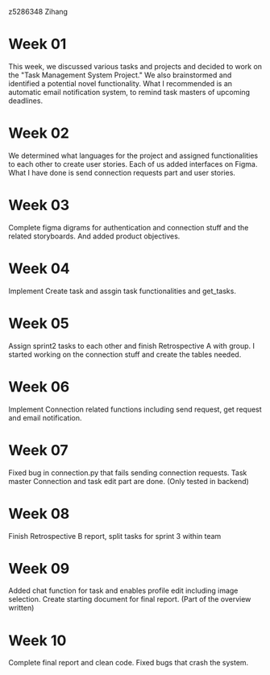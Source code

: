 z5286348 Zihang
# Week 01
This week, we discussed various tasks and projects and decided to work on the "Task Management System Project." We also brainstormed and identified a potential novel functionality. What I recommended is an automatic email notification system, to remind task masters of upcoming deadlines.
# Week 02
We determined what languages for the project and assigned functionalities to each other to create user stories. Each of us added interfaces on Figma. What I have done is send connection requests part and user stories.
# Week 03
Complete figma digrams for authentication and connection stuff and the related storyboards. And added product objectives.

# Week 04
Implement Create task and assgin task functionalities and get_tasks. 

# Week 05
Assign sprint2 tasks to each other and finish Retrospective A with group. I started working on the connection stuff and create the tables needed.

# Week 06
Implement Connection related functions including send request, get request and email notification.

# Week 07
Fixed bug in connection.py that fails sending connection requests. Task master Connection and task edit part are done. (Only tested in backend)

# Week 08
Finish Retrospective B report, split tasks for sprint 3 within team

# Week 09
Added chat function for task and enables profile edit including image selection. Create starting document for final report. (Part of the overview written)

# Week 10
Complete final report and clean code. Fixed bugs that crash the system.